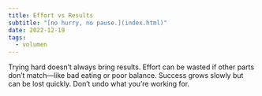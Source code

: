 ```yaml
---
title: Effort vs Results
subtitle: "[no hurry, no pause.](index.html)"
date: 2022-12-19
tags:
  - volumen
---
```


Trying hard doesn’t always bring results. Effort can be wasted if other parts don’t match—like bad eating or poor balance. Success grows slowly but can be lost quickly. Don’t undo what you’re working for.
